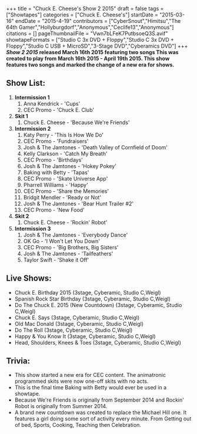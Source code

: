+++
title = "Chuck E. Cheese's Show 2 2015"
draft = false
tags = ["Showtapes"]
categories = ["Chuck E. Cheese's"]
startDate = "2015-03-16"
endDate = "2015-4-19"
contributors = ["CyberSnout","Himitsu","The 64th Gamer","Hollyburgdorf","Anonymous","Ceclife13","Anonymous"]
citations = []
pageThumbnailFile = "Vwn7bLFeK7PutbsoeQ3S.avif"
showtapeFormats = ["Studio C 3x DVD + Floppy","Studio C 3x DVD + Floppy","Studio C USB + MicroSD","3-Stage DVD","Cyberamics DVD"]
+++
***Show 2 2015* released March 16th 2015 featuring two songs
This was created to play from March 16th 2015 - April 19th 2015. This show features two songs and marked the change of a new era for shows.**

## Show List:

1.  **Intermission 1**
    1.  Anna Kendrick - 'Cups'
    2.  CEC Promo - 'Chuck E. Club'
2.  **Skit 1**
    1.  Chuck E. Cheese - 'Because We're Friends'
3.  **Intermission 2**
    1.  Katy Perry - 'This Is How We Do'
    2.  CEC Promo - 'Fundraisers'
    3.  Josh & The Jamtones - 'Death Valley of Cornfield of Doom'
    4.  Kelly Clarkson - 'Catch My Breath'
    5.  CEC Promo - 'Birthdays'
    6.  Josh & The Jamtones - 'Hokey Pokey'
    7.  Baking with Betty - 'Tapas'
    8.  CEC Promo - 'Skate Universe App'
    9.  Pharrell Williams - 'Happy'
    10. CEC Promo - 'Share the Memories'
    11. Bridgit Mendler - 'Ready or Not'
    12. Josh & The Jamtones - 'Bear Hunt Trailer #2'
    13. CEC Promo - 'New Food'
4.  **Skit 2**
    1.  Chuck E. Cheese - 'Rockin' Robot'
5.  **Intermission 3**
    1.  Josh & The Jamtones - 'Everybody Dance'
    2.  OK Go - 'I Won't Let You Down'
    3.  CEC Promo - 'Big Brothers, Big Sisters'
    4.  Josh & The Jamtones - 'Tailfeathers'
    5.  Taylor Swift - 'Shake it Off'

## Live Shows:

- Chuck E. Birthday 2015 (3stage, Cyberamic, Studio C,Weigl)
- Spanish Rock Star Birthday (3stage, Cyberamic, Studio C,Weigl)
- Do The Chuck E. 2015 (New Countdown) (3stage, Cyberamic, Studio C,Weigl)
- Chuck E. Says (3stage, Cyberamic, Studio C,Weigl)
- Old Mac Donald (3stage, Cyberamic, Studio C,Weigl)
- Do The Roll (3stage, Cyberamic, Studio C,Weigl)
- Happy & You Know It (3stage, Cyberamic, Studio C,Weigl)
- Head, Shoulders, Knees & Toes (3stage, Cyberamic, Studio C,Weigl)

## Trivia:

- This show started a new era for CEC content. The animatronic programmed skits were now one-off skits with no acts.
- This is the final time Baking with Betty would ever be used in a showtape.
- Because We're Friends is originally from September 2014 and Rockin' Robot is originally from Summer 2014.
- A brand new countdown was created to replace the Michael Hill one. It features a girl doing some sort of activity every minute. From Getting out of bed, Sports, Cooking, Teaching then Celebration.
